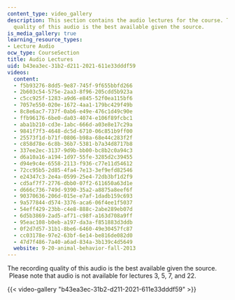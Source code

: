 ```yaml
---
content_type: video_gallery
description: This section contains the audio lectures for the course. The recording
  quality of this audio is the best available given the source.
is_media_gallery: true
learning_resource_types:
- Lecture Audio
ocw_type: CourseSection
title: Audio Lectures
uid: b43ea3ec-31b2-d211-2021-611e33dddf59
videos:
  content:
  - f5b93276-8dd5-9e87-745f-9f655bbfd266
  - 2b603c54-575e-2aa3-8f96-205cdd5b923a
  - c5cc925f-1283-a9d6-e845-52f0ea115bf6
  - 7057e550-020e-1672-4aa1-179bc429f49b
  - 8c8e6ac7-737f-0ab6-e49e-476c1d49c90e
  - ffb96176-6be0-da03-4074-e106f89fcbc1
  - aba1b210-cd3e-1abc-666d-a03e8e17c29a
  - 9841f7f3-4648-dc5d-6710-06c851b9ff00
  - 25573f1d-b71f-0806-b98a-68e44c283f2f
  - c858d78e-6c8b-36b7-5381-b7a34d8717b8
  - 337ee2ec-3137-9d9b-bb00-bc8b2c0a94c3
  - d6a10a16-a194-1d97-55fe-3285d2c39455
  - d94e9c4e-6558-2113-f936-c77e11d54612
  - 72cc95b5-2d85-4fa4-7e13-3ef9efd82546
  - e24347c3-2e4a-0599-25e4-72db3bf1d2f9
  - cd5af7f7-2776-dbb0-07f2-611650a63d1e
  - d666c736-749d-9390-35a2-a8875a8eef6f
  - 90370636-206d-015e-e7af-1dadb159c693
  - 9a577844-d574-3376-aca6-06f4ee1f5037
  - 54eff429-23bb-c4e8-888c-2abe289eb07d
  - 6d5b3869-2ad5-af71-c98f-a163d708a9ff
  - 95eac108-b0eb-a197-da3a-f851883d3ddb
  - 0f2d7d57-31b1-8be6-6460-49e30457fc87
  - cc03178e-97e2-63bf-6e14-be816de082d0
  - 47d7f486-7a40-a6ad-834a-3b139c4d5649
  website: 9-20-animal-behavior-fall-2013
---
```


The recording quality of this audio is the best available given the source.  Please note that audio is not available for lectures 3, 5, 7, and 22.

{{< video-gallery "b43ea3ec-31b2-d211-2021-611e33dddf59" >}}

